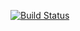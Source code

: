 [![Build Status](https://cloud.drone.io/api/badges/newlix/authtoken/status.svg)](https://cloud.drone.io/newlix/authtoken)